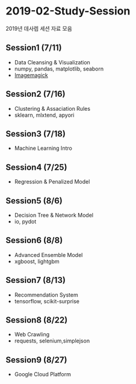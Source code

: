 # 2019-02-Study-Session

2019년 데사렙 세션 자료 모음

## Session1 (7/11)
- Data Cleansing & Visualization
- numpy, pandas, matplotlib, seaborn
- [Imagemagick](https://imagemagick.org/script/download.php)

## Session2 (7/16)
- Clustering & Assaciation Rules
- sklearn, mlxtend, apyori

## Session3 (7/18)
- Machine Learning Intro

## Session4 (7/25)
- Regression & Penalized Model

## Session5 (8/6)
- Decision Tree & Network Model
- io, pydot

## Session6 (8/8)
- Advanced Ensemble Model
- xgboost, lightgbm

## Session7 (8/13)
- Recommendation System
- tensorflow, scikit-surprise

## Session8 (8/22)
- Web Crawling
- requests, selenium,simplejson

## Session9 (8/27)
- Google Cloud Platform
